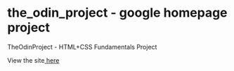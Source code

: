 # the_odin_project - google homepage project
TheOdinProject - HTML+CSS Fundamentals Project

View the site<a href="https://snasser97.github.io/google-homepage/" target="_blank"> here</a>
